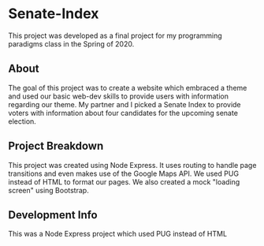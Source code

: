 # Senate-Index
This project was developed as a final project for my programming paradigms class in the Spring of 2020.

## About
The goal of this project was to create a website which embraced a theme and used our basic web-dev skills to provide users with information regarding our theme. My partner and I picked a Senate Index to provide voters with information about four candidates for the upcoming senate election.

## Project Breakdown
This project was created using Node Express. It uses routing to handle page transitions and even makes use of the Google Maps API. We used PUG instead of HTML to format our pages. We also created a mock "loading screen" using Bootstrap.

## Development Info
This was a Node Express project which used PUG instead of HTML
